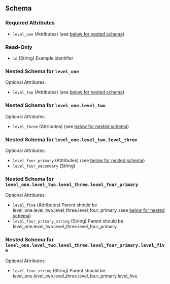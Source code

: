 ## Schema

### Required Attributes

- `level_one` (Attributes) (see [below for nested schema](#nestedatt--level_one))

### Read-Only

- `id` (String) Example identifier

<a id="nestedatt--level_one"></a>
### Nested Schema for `level_one`

Optional Attributes:

- `level_two` (Attributes) (see [below for nested schema](#nestedatt--level_one--level_two))

<a id="nestedatt--level_one--level_two"></a>
### Nested Schema for `level_one.level_two`

Optional Attributes:

- `level_three` (Attributes) (see [below for nested schema](#nestedatt--level_one--level_two--level_three))

<a id="nestedatt--level_one--level_two--level_three"></a>
### Nested Schema for `level_one.level_two.level_three`

Optional Attributes:

- `level_four_primary` (Attributes) (see [below for nested schema](#nestedatt--level_one--level_two--level_three--level_four_primary))
- `level_four_secondary` (String)

<a id="nestedatt--level_one--level_two--level_three--level_four_primary"></a>
### Nested Schema for `level_one.level_two.level_three.level_four_primary`

Optional Attributes:

- `level_five` (Attributes) Parent should be level_one.level_two.level_three.level_four_primary. (see [below for nested schema](#nestedatt--level_one--level_two--level_three--level_four_primary--level_five))
- `level_four_primary_string` (String) Parent should be level_one.level_two.level_three.level_four_primary.

<a id="nestedatt--level_one--level_two--level_three--level_four_primary--level_five"></a>
### Nested Schema for `level_one.level_two.level_three.level_four_primary.level_five`

Optional Attributes:

- `level_five_string` (String) Parent should be level_one.level_two.level_three.level_four_primary.level_five.
